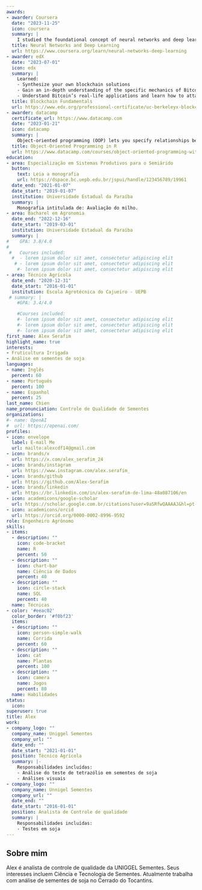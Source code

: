```yaml
---
awards:
- awarder: Coursera
  date: "2023-11-25"
  icon: coursera
  summary: |
    I studied the foundational concept of neural networks and deep learning. By the end, I was familiar with the significant technological trends driving the rise of deep learning; build, train, and apply fully connected deep neural networks; implement efficient (vectorized) neural networks; identify key parameters in a neural network’s architecture; and apply deep learning to your own applications.
  title: Neural Networks and Deep Learning
  url: https://www.coursera.org/learn/neural-networks-deep-learning
- awarder: edX
  date: "2023-07-01"
  icon: edx
  summary: |
    Learned:
    - Synthesize your own blockchain solutions
    - Gain an in-depth understanding of the specific mechanics of Bitcoin
    - Understand Bitcoin’s real-life applications and learn how to attack and destroy Bitcoin, Ethereum, smart contracts and Dapps, and alternatives to Bitcoin’s Proof-of-Work consensus algorithm
  title: Blockchain Fundamentals
  url: https://www.edx.org/professional-certificate/uc-berkeleyx-blockchain-fundamentals
- awarder: datacamp
  certificate_url: https://www.datacamp.com
  date: "2023-01-21"
  icon: datacamp
  summary: |
    Object-oriented programming (OOP) lets you specify relationships between functions and the objects that they can act on, helping you manage complexity in your code. This is an intermediate level course, providing an introduction to OOP, using the S3 and R6 systems. S3 is a great day-to-day R programming tool that simplifies some of the functions that you write. R6 is especially useful for industry-specific analyses, working with web APIs, and building GUIs.
  title: Object-Oriented Programming in R
  url: https://www.datacamp.com/courses/object-oriented-programming-with-s3-and-r6-in-r
education:
- area: Especialização em Sistemas Produtivos para o Semiárido
  button:
    text: Leia a monografia
    url: https://dspace.bc.uepb.edu.br/jspui/handle/123456789/19961
  date_end: "2021-01-07"
  date_start: "2019-01-07"
  institution: Universidade Estadual da Paraíba
  summary: |
    Monografia intitulada de: Avaliação do milho.
- area: Bacharel em Agronomia
  date_end: "2022-12-16"
  date_start: "2019-03-01"
  institution: Universidade Estadual da Paraíba
  summary: |
#    GPA: 3.8/4.0
#
 #   Courses included:
  #  - lorem ipsum dolor sit amet, consectetur adipiscing elit
   # - lorem ipsum dolor sit amet, consectetur adipiscing elit
    #- lorem ipsum dolor sit amet, consectetur adipiscing elit
- area: Técnico Agrícola
  date_end: "2020-12-31"
  date_start: "2016-01-01"
  institution: Escola Agrotécnica do Cajueiro - UEPB
 # summary: |
    #GPA: 3.4/4.0

    #Courses included:
    #- lorem ipsum dolor sit amet, consectetur adipiscing elit
    #- lorem ipsum dolor sit amet, consectetur adipiscing elit
    #- lorem ipsum dolor sit amet, consectetur adipiscing elit
first_name: Alex Serafim
highlight_name: true
interests:
- Fruticultura Irrigada
- Análise em sementes de soja
languages:
- name: Inglês
  percent: 60
- name: Português
  percent: 100
- name: Espanhol
  percent: 25
last_name: Chien
name_pronunciation: Controle de Qualidade de Sementes
organizations:
#- name: OpenAI
#  url: https://openai.com/
profiles:
- icon: envelope
  label: E-mail Me
  url: mailto:alexcdf14@gmail.com
- icon: brands/x
  url: https://x.com/alex_serafim_24
- icon: brands/instagram
  url: https://www.instagram.com/alex.serafim_
- icon: brands/github
  url: https://github.com/Alex-Serafim
- icon: brands/linkedin
  url: https://br.linkedin.com/in/alex-serafim-de-lima-48a087106/en
- icon: academicons/google-scholar
  url: https://scholar.google.com.br/citations?user=9aSRfwQAAAAJ&hl=pt-BR&oi=ao
- icon: academicons/orcid
  url: https://orcid.org/0000-0002-8996-9592
role: Engenheiro Agrônomo
skills:
- items:
  - description: ""
    icon: code-bracket
    name: R
    percent: 50
  - description: ""
    icon: chart-bar
    name: Ciência de Dados
    percent: 40
  - description: ""
    icon: circle-stack
    name: SQL
    percent: 40
  name: Técnicas
- color: '#eeac02'
  color_border: '#f0bf23'
  items:
  - description: ""
    icon: person-simple-walk
    name: Corrida
    percent: 60
  - description: ""
    icon: cat
    name: Plantas
    percent: 100
  - description: ""
    icon: camera
    name: Jogos
    percent: 80
  name: Habilidades
status:
  icon:
superuser: true
title: Alex
work:
- company_logo: ""
  company_name: Uniggel Sementes
  company_url: ""
  date_end: ""
  date_start: "2021-01-01"
  position: Técnico Agrícola
  summary: |-
    Responsabilidades incluídas:
    - Análise do teste de tetrazólio em sementes de soja
    - Análises visuais
- company_logo: ""
  company_name: Unnigel Sementes
  company_url: ""
  date_end: ""
  date_start: "2016-01-01"
  position: Analista de Controle de qualidade
  summary: |
    Responsabilidades incluídas:
    - Testes em soja
---
```


## Sobre mim

Alex é analista de controle de qualidade da UNIGGEL Sementes. Seus interesses incluem Ciência e Tecnologia de Sementes. Atualmente trabalha com análise de sementes de soja no Cerrado do Tocantins.
